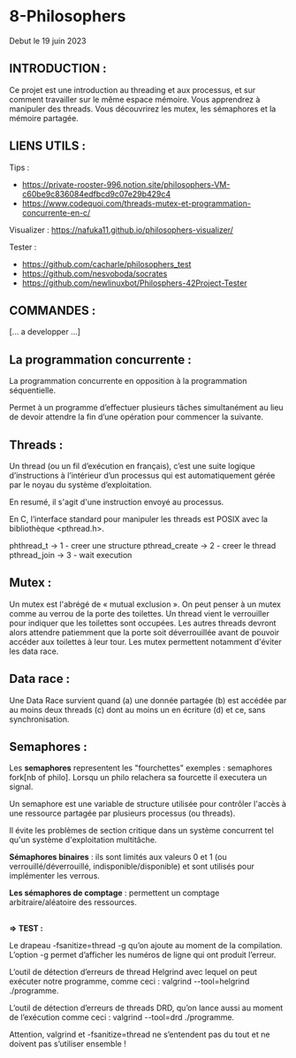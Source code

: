 # **8-Philosophers**

Debut le 19 juin 2023

## **INTRODUCTION :**

Ce projet est une introduction au threading et aux processus, et sur comment travailler
sur le même espace mémoire.
Vous apprendrez à manipuler des threads.
Vous découvrirez les mutex, les sémaphores et la mémoire partagée.


## **LIENS UTILS :**

Tips : 
- https://private-rooster-996.notion.site/philosophers-VM-c60be9c836084edfbcd9c07e29b429c4
- https://www.codequoi.com/threads-mutex-et-programmation-concurrente-en-c/

Visualizer : https://nafuka11.github.io/philosophers-visualizer/

Tester : 
- https://github.com/cacharle/philosophers_test
- https://github.com/nesvoboda/socrates
- https://github.com/newlinuxbot/Philosphers-42Project-Tester

## **COMMANDES :**

[... a developper ...]


## **La programmation concurrente :**

La programmation concurrente en opposition à la programmation séquentielle.

Permet à un programme d’effectuer plusieurs tâches simultanément au lieu de devoir attendre la fin d’une opération pour commencer la suivante.

## **Threads :**

Un thread (ou un fil d’exécution en français), c’est une suite logique d’instructions à l’intérieur d’un processus qui est automatiquement gérée par le noyau du système d’exploitation.

En resumé, il s'agit d'une instruction envoyé au processus. 

En C, l’interface standard pour manipuler les threads est POSIX avec la bibliothèque <pthread.h>.

phthread_t      ->  1 - creer une structure
pthread_create  ->  2 - creer le thread
pthread_join    ->  3 - wait execution

## **Mutex :**

Un mutex est l'abrégé de « mutual exclusion ».
On peut penser à un mutex comme au verrou de la porte des toilettes. Un thread vient le verrouiller pour indiquer que les toilettes sont occupées. Les autres threads devront alors attendre patiemment que la porte soit déverrouillée avant de pouvoir accéder aux toilettes à leur tour.
Les mutex permettent notamment d'éviter les data race. 

## **Data race :**

Une Data Race survient quand (a) une donnée partagée (b) est accédée par au moins deux threads (c) dont au moins un en écriture (d) et ce, sans synchronisation.

## **Semaphores :**

Les **semaphores** representent les "fourchettes" exemples : semaphores fork[nb of philo].
Lorsqu un philo relachera sa fourcette il executera un signal.

Un semaphore est une variable de structure utilisée pour contrôler l'accès à une ressource partagée par plusieurs processus (ou threads).

Il évite les problèmes de section critique dans un système concurrent tel qu'un système d'exploitation multitâche.

**Sémaphores binaires** : ils sont limités aux valeurs 0 et 1 (ou verrouillé/déverrouillé, indisponible/disponible) et sont utilisés pour implémenter les verrous.

**Les sémaphores de comptage** : permettent un comptage arbitraire/aléatoire des ressources.

##
##

**=> TEST :**

Le drapeau -fsanitize=thread -g qu’on ajoute au moment de la compilation. L’option -g permet d’afficher les numéros de ligne qui ont produit l’erreur.

L’outil de détection d’erreurs de thread Helgrind avec lequel on peut exécuter notre programme, comme ceci : 
valgrind --tool=helgrind ./programme.

L’outil de détection d’erreurs de threads DRD, qu’on lance aussi au moment de l’exécution comme ceci : 
valgrind --tool=drd ./programme.

Attention, valgrind et -fsanitize=thread ne s’entendent pas du tout et ne doivent pas s’utiliser ensemble !

